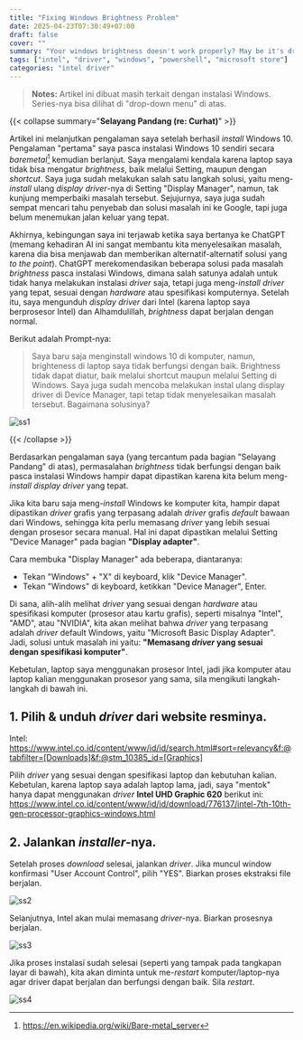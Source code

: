 ```yaml
---
title: "Fixing Windows Brightness Problem"
date: 2025-04-23T07:30:49+07:00
draft: false
cover: ""
summary: "Your windows brightness doesn't work properly? May be it's driver issue..."
tags: ["intel", "driver", "windows", "powershell", "microsoft store"]
categories: "intel driver"
---
```


> **Notes:** Artikel ini dibuat masih terkait dengan instalasi Windows. Series-nya bisa dilihat di "drop-down menu" di atas.

{{< collapse summary="**Selayang Pandang (re: Curhat)**" >}}

Artikel ini melanjutkan pengalaman saya setelah berhasil _install_ Windows 10. Pengalaman "pertama" saya pasca instalasi Windows 10 sendiri secara _baremetal_[^1] kemudian berlanjut. Saya mengalami kendala karena laptop saya tidak bisa mengatur _brightness_, baik melalui Setting, maupun dengan _shortcut_. Saya juga sudah melakukan salah satu langkah solusi, yaitu meng-_install_ ulang _display driver_-nya di Setting "Display Manager", namun, tak kunjung memperbaiki masalah tersebut. Sejujurnya, saya juga sudah sempat mencari tahu penyebab dan solusi masalah ini ke Google, tapi juga belum menemukan jalan keluar yang tepat.

Akhirnya, kebingungan saya ini terjawab ketika saya bertanya ke ChatGPT (memang kehadiran AI ini sangat membantu kita menyelesaikan masalah, karena dia bisa menjawab dan memberikan alternatif-alternatif solusi yang _to the point_). ChatGPT merekomendasikan beberapa solusi pada masalah _brightness_ pasca instalasi Windows, dimana salah satunya adalah untuk tidak hanya melakukan instalasi _driver_ saja, tetapi juga meng-_install_ _driver_ yang tepat, sesuai dengan _hardware_ atau spesifikasi komputernya. Setelah itu, saya mengunduh _display driver_ dari Intel (karena laptop saya berprosesor Intel) dan Alhamdulillah, _brightness_ dapat berjalan dengan normal.

Berikut adalah Prompt-nya:
> Saya baru saja menginstall windows 10 di komputer, namun, brighteness di laptop saya tidak berfungsi dengan baik. Brightness tidak dapat diatur, baik melalui shortcut maupun melalui Setting di Windows. Saya juga sudah mencoba melakukan instal ulang display driver di Device Manager, tapi tetap tidak menyelesaikan masalah tersebut. Bagaimana solusinya?

![ss1](/inteldriverinstall/ss1.png "ChatGPT alternatives solutions to brightness problem.")

{{< /collapse >}}

Berdasarkan pengalaman saya (yang tercantum pada bagian "Selayang Pandang" di atas), permasalahan _brightness_ tidak berfungsi dengan baik pasca instalasi Windows hampir dapat dipastikan karena kita belum meng-_install_ _display driver_ yang tepat.

Jika kita baru saja meng-_install_ Windows ke komputer kita, hampir dapat dipastikan _driver_ grafis yang terpasang adalah _driver_ grafis _default_ bawaan dari Windows, sehingga kita perlu memasang _driver_ yang lebih sesuai dengan prosesor secara manual. Hal ini dapat dipastikan melalui Setting "Device Manager" pada bagian **"Display adapter"**. 

Cara membuka "Display Manager" ada beberapa, diantaranya:
- Tekan "Windows" + "X" di keyboard, klik "Device Manager".
- Tekan "Windows" di keyboard, ketikkan "Device Manager", Enter.

Di sana, alih-alih melihat _driver_ yang sesuai dengan _hardware_ atau spesifikasi komputer (prosesor atau kartu grafis), seperti misalnya "Intel", "AMD", atau "NVIDIA", kita akan melihat bahwa _driver_ yang terpasang adalah _driver_ default Windows, yaitu "Microsoft Basic Display Adapter". Jadi, solusi untuk masalah ini yaitu: **"Memasang _driver_ yang sesuai dengan spesifikasi komputer"**.

Kebetulan, laptop saya menggunakan prosesor Intel, jadi jika komputer atau laptop kalian menggunakan prosesor yang sama, sila mengikuti langkah-langkah di bawah ini.

## 1. Pilih & unduh _driver_ dari website resminya.  

Intel: https://www.intel.co.id/content/www/id/id/search.html#sort=relevancy&f:@tabfilter=[Downloads]&f:@stm_10385_id=[Graphics]

Pilih _driver_ yang sesuai dengan spesifikasi laptop dan kebutuhan kalian. Kebetulan, karena laptop saya adalah laptop lama, jadi, saya "mentok" hanya dapat menggunakan _driver_ **Intel UHD Graphic 620** berikut ini:  
https://www.intel.co.id/content/www/id/id/download/776137/intel-7th-10th-gen-processor-graphics-windows.html

## 2. Jalankan _installer_-nya.

Setelah proses _download_ selesai, jalankan _driver_. Jika muncul window konfirmasi "User Account Control", pilih "YES". Biarkan proses ekstraksi file berjalan.

![ss2](/inteldriverinstall/ss2.png "Intel driver installation process.")

Selanjutnya, Intel akan mulai memasang _driver_-nya. Biarkan prosesnya berjalan.

![ss3](/inteldriverinstall/ss3.png "Intel driver installation process.")

Jika proses instalasi sudah selesai (seperti yang tampak pada tangkapan layar di bawah), kita akan diminta untuk me-_restart_ komputer/laptop-nya agar driver dapat berjalan dan berfungsi dengan baik. Sila _restart_.

![ss4](/inteldriverinstall/ss4.png "Intel driver installation completed.")

















[^1]: https://en.wikipedia.org/wiki/Bare-metal_server
